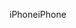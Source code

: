 <span data-ttu-id="4749e-101">iPhone</span><span class="sxs-lookup"><span data-stu-id="4749e-101">iPhone</span></span>